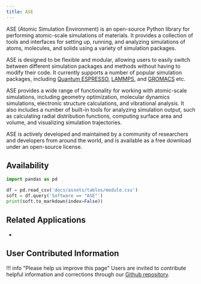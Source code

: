 ```yaml
---
title: ASE
---
```

ASE (Atomic Simulation Environment) is an open-source Python library for performing atomic-scale simulations of materials. It provides a collection of tools and interfaces for setting up, running, and analyzing simulations of atoms, molecules, and solids using a variety of simulation packages.

ASE is designed to be flexible and modular, allowing users to easily switch between different simulation packages and methods without having to modify their code. It currently supports a number of popular simulation packages, including [Quantum ESPRESSO](../chemistry/qe.md), [LAMMPS](../md/lammps.md), and [GROMACS](../md/gromacs.md) etc.

ASE provides a wide range of functionality for working with atomic-scale simulations, including geometry optimization, molecular dynamics simulations, electronic structure calculations, and vibrational analysis. It also includes a number of built-in tools for analyzing simulation output, such as calculating radial distribution functions, computing surface area and volume, and visualizing simulation trajectories.

ASE is actively developed and maintained by a community of researchers and developers from around the world, and is available as a free download under an open-source license.

## Availability

```python exec="on"
import pandas as pd

df = pd.read_csv('docs/assets/tables/module.csv')
soft = df.query('Software == "ASE"')
print(soft.to_markdown(index=False))
```

## Related Applications

* 

## User Contributed Information

!!! info "Please help us improve this page"
        Users are invited to contribute helpful information and corrections
        through our [Github repository](https://github.com/arcs-njit-edu/Docs/blob/main/CONTRIBUTING.md).


